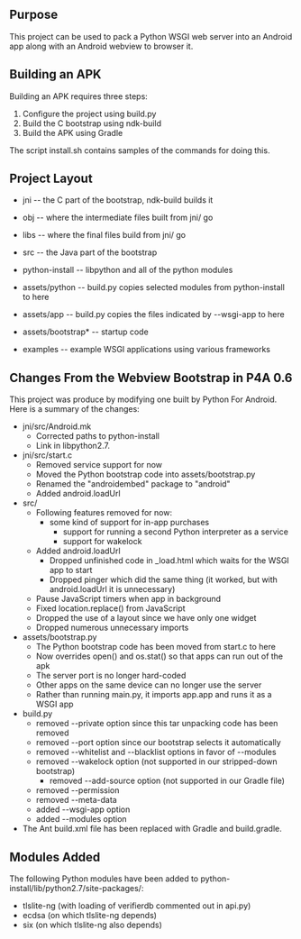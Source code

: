 ## Purpose

This project can be used to pack a Python WSGI web server into an Android app along
with an Android webview to browser it.

## Building an APK

Building an APK requires three steps:

1. Configure the project using build.py
2. Build the C bootstrap using ndk-build
3. Build the APK using Gradle

The script install.sh contains samples of the commands for doing this.

## Project Layout

* jni -- the C part of the bootstrap, ndk-build builds it
 * obj -- where the intermediate files built from jni/ go
 * libs -- where the final files build from jni/ go

* src -- the Java part of the bootstrap

* python-install -- libpython and all of the python modules

* assets/python -- build.py copies selected modules from python-install to here

* assets/app -- build.py copies the files indicated by --wsgi-app to here

* assets/bootstrap\* -- startup code

* examples -- example WSGI applications using various frameworks

## Changes From the Webview Bootstrap in P4A 0.6

This project was produce by modifying one built by Python For Android. Here is a summary
of the changes:

* jni/src/Android.mk
  * Corrected paths to python-install
  * Link in libpython2.7.
* jni/src/start.c
  * Removed service support for now
  * Moved the Python bootstrap code into assets/bootstrap.py
  * Renamed the "androidembed" package to "android"
  * Added android.loadUrl
* src/
  * Following features removed for now:
    * some kind of support for in-app purchases
      * support for running a second Python interpreter as a service
      * support for wakelock
  * Added android.loadUrl
    * Dropped unfinished code in \_load.html which waits for the WSGI app to start
    * Dropped pinger which did the same thing (it worked, but with android.loadUrl it is unnecessary)
  * Pause JavaScript timers when app in background
  * Fixed location.replace() from JavaScript
  * Dropped the use of a layout since we have only one widget
  * Dropped numerous unnecessary imports
* assets/bootstrap.py
    * The Python bootstrap code has been moved from start.c to here
    * Now overrides open() and os.stat() so that apps can run out of the apk
    * The server port is no longer hard-coded
    * Other apps on the same device can no longer use the server
  * Rather than running main.py, it imports app.app and runs it as a WSGI app
* build.py
    * removed --private option since this tar unpacking code has been removed
    * removed --port option	since our bootstrap selects it automatically
  * removed --whitelist and --blacklist options in favor of --modules
  * removed --wakelock option (not supported in our stripped-down bootstrap)
    * removed --add-source option (not supported in our Gradle file)
  * removed --permission
  * removed --meta-data
  * added --wsgi-app option
  * added --modules option
* The Ant build.xml file has been replaced with Gradle and build.gradle.

## Modules Added

The following Python modules have been added to python-install/lib/python2.7/site-packages/:

* tlslite-ng (with loading of verifierdb commented out in api.py)
* ecdsa (on which tlslite-ng depends)
* six (on which tlslite-ng also depends)

